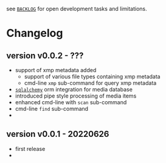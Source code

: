 
see [`BACKLOG`](https://github.com/kr-g/smog/blob/main/BACKLOG.md)
for open development tasks and limitations.


# Changelog

## version v0.0.2 - ???

- support of xmp metadata added
  - support of various file types containing xmp metadata
  - cmd-line `xmp` sub-command for query xmp metadata
- [`sqlalchemy`](https://github.com/sqlalchemy) orm integration for media database
- introduced pipe style processing of media items
- enhanced cmd-line with `scan` sub-command
- cmd-line `find` sub-command 
- 


## version v0.0.1 - 20220626

- first release
- 